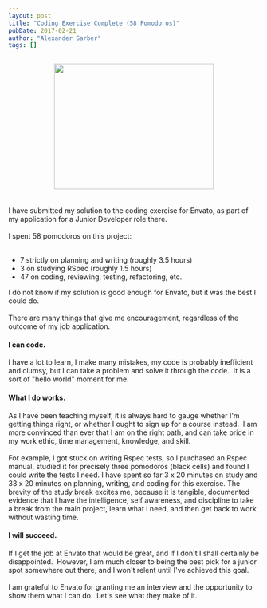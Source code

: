 ```yaml
---
layout: post
title: "Coding Exercise Complete (58 Pomodoros)"
pubDate: 2017-02-21
author: "Alexander Garber"
tags: []
---
```


<div dir="ltr" style="text-align: left;" trbidi="on">
          <div class="separator" style="clear: both; text-align: center;"><a href="https://2.bp.blogspot.com/-vzxP8AH__XA/WKul_eB-n6I/AAAAAAAAOc0/0IkTeAzXUQ0u_CyLsMMZr6eqyo3cWrXagCPcB/s1600/PHOTO_20170221_132045.jpg" imageanchor="1" style="margin-left: 1em; margin-right: 1em;"><img border="0" height="252" src="https://2.bp.blogspot.com/-vzxP8AH__XA/WKul_eB-n6I/AAAAAAAAOc0/0IkTeAzXUQ0u_CyLsMMZr6eqyo3cWrXagCPcB/s320/PHOTO_20170221_132045.jpg" width="320"></a></div>
<br><br>I have submitted my solution to the
          coding exercise for Envato, as part of my application for a Junior Developer role there.<br><br>I spent 58 pomodoros on this project:<br><br>
          <ul style="text-align: left;">
            <li>7 strictly on planning and writing (roughly 3.5 hours)</li>
            <li>3 on studying RSpec (roughly 1.5 hours)</li>
            <li>47 on coding, reviewing, testing, refactoring, etc.</li>
          </ul>
          <div>I do not know if my solution is good enough for Envato, but it was the best I could do.</div>
          <div><br></div>
          <div>There are many things that give me encouragement, regardless of the outcome of my job application.</div>
          <h4 style="text-align: left;">I can code.</h4>
          <div>I have a lot to learn, I make many mistakes, my code is probably inefficient and clumsy, but I can take a problem and solve it through the code.  It is a sort of "hello world" moment for me.</div>
          <h4 style="text-align: left;">What I do works.</h4>
          <div>As I have been teaching myself, it is always hard to gauge whether I'm getting things right, or whether I ought to sign up for a course instead.  I am more convinced than ever that I am on the right path, and can take pride in my
            work ethic, time management, knowledge, and skill.</div>
          <div><br></div>
          <div>For example, I got stuck on writing Rspec tests, so I purchased an Rspec manual, studied it for precisely three pomodoros (black cells) and found I could write the tests I need. I have spent so far 3 x 20 minutes on study and 33 x 20
            minutes on planning, writing, and coding for this exercise. The brevity of the study break excites me, because it is tangible, documented evidence that I have the intelligence, self awareness, and discipline to take a break from the main
            project, learn what I need, and then get back to work without wasting time. </div>
          <h4 style="text-align: left;">I will succeed.</h4>
          <div>If I get the job at Envato that would be great, and if I don't I shall certainly be disappointed.  However, I am much closer to being the best pick for a junior spot somewhere out there, and I won't relent until I've achieved
            this goal.</div>
          <div><br></div>
          <div>I am grateful to Envato for granting me an interview and the opportunity to show them what I can do.  Let's see what they make of it.</div>
        </div>
